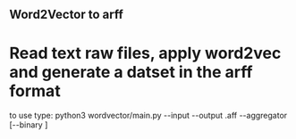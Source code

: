 ## Word2Vector to arff

# Read text raw files, apply word2vec and generate a datset in the arff format 


to use type: python3 wordvector/main.py --input <folder> --output <fileName>.aff --aggregator <value> [--binary <value>] 
